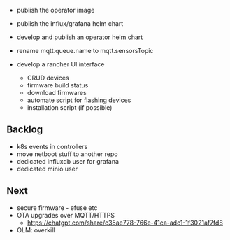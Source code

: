 
- publish the operator image
- publish the influx/grafana helm chart
- develop and publish an operator helm chart
- rename mqtt.queue.name to mqtt.sensorsTopic

- develop a rancher UI interface

  - CRUD devices
  - firmware build status
  - download firmwares
  - automate script for flashing devices
  - installation script (if possible)

## Backlog
  - k8s events in controllers
  - move netboot stuff to another repo
  - dedicated influxdb user for grafana
  - dedicated minio user

## Next

- secure firmware - efuse etc
- OTA upgrades over MQTT/HTTPS
  - https://chatgpt.com/share/c35ae778-766e-41ca-adc1-1f3021af7fd8
- OLM: overkill
